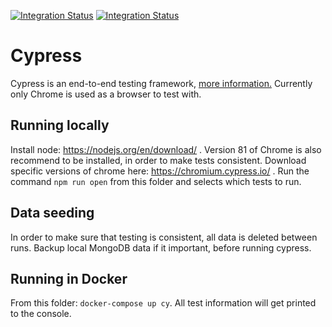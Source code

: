 [![Integration Status](https://github.com/jhburns/ExperienceCapture/workflows/Cypress/badge.svg)](https://github.com/jhburns/ExperienceCapture/actions?query=workflow%3ACypress)
[![Integration Status](https://github.com/jhburns/ExperienceCapture/workflows/Cypress%20Lint/badge.svg)](https://github.com/jhburns/ExperienceCapture/actions?query=workflow%3A%22Cypress+Lint%22)

# Cypress

Cypress is an end-to-end testing framework, [more information.](https://www.cypress.io/how-it-works)
Currently only Chrome is used as a browser to test with.

## Running locally

Install node: https://nodejs.org/en/download/ . Version 81 of Chrome is also recommend to be installed, in order to make tests consistent. Download specific versions of chrome here: https://chromium.cypress.io/ .
Run the command `npm run open` from this folder and selects which tests to run.

## Data seeding

In order to make sure that testing is consistent, all data is deleted between runs. Backup local MongoDB data if it important, before running cypress.

## Running in Docker

From this folder: `docker-compose up cy`. All test information will get printed to the console.